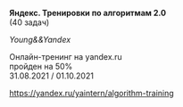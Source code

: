 **Яндекс. Тренировки по алгоритмам 2.0**  
(40 задач)  

*Young&&Yandex*  
  
Онлайн-тренинг на yandex.ru   
пройден на 50%  
31.08.2021 / 01.10.2021  
  
https://yandex.ru/yaintern/algorithm-training
